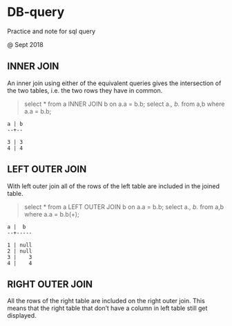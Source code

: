 # DB-query
Practice and note for sql query

@ Sept 2018

INNER JOIN
---------------
An inner join using either of the equivalent queries gives the intersection of the two tables, 
i.e. the two rows they have in common.

>select * from a INNER JOIN b on a.a = b.b;
>select a.*, b.*  from a,b where a.a = b.b;

    a | b
    --+--

    3 | 3
    4 | 4


LEFT OUTER JOIN
---------------- 
With left outer join all of the rows of the left table are included in the joined table.


>select * from a LEFT OUTER JOIN b on a.a = b.b;
>select a.*, b.*  from a,b where a.a = b.b(+);

    a |  b
    --+-----

    1 | null
    2 | null
    3 |    3
    4 |    4

RIGHT OUTER JOIN
----------------
All the rows of the right table are included on the right outer join. This means that the right table that don’t have a column in left table still get displayed.
